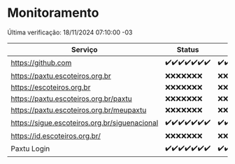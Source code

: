 # Monitoramento

Última verificação: 18/11/2024 07:10:00 -03

|Serviço|Status|Últimas 24h|
|---|---|---|
|https://github.com|<span title="2024-11-11: OK=23">✔️</span><span title="2024-11-12: OK=23">✔️</span><span title="2024-11-13: OK=23">✔️</span><span title="2024-11-14: OK=23">✔️</span><span title="2024-11-15: OK=23">✔️</span><span title="2024-11-16: OK=23">✔️</span><span title="2024-11-17: OK=10">✔️</span>|<span title="17/11/2024 08:06:00 -03 : 200">✔️</span><span title="17/11/2024 09:14:00 -03 : 200">✔️</span><span title="17/11/2024 10:14:00 -03 : 200">✔️</span><span title="17/11/2024 11:06:00 -03 : 200">✔️</span><span title="17/11/2024 12:07:00 -03 : 200">✔️</span><span title="17/11/2024 13:08:00 -03 : 200">✔️</span><span title="17/11/2024 14:06:00 -03 : 200">✔️</span><span title="17/11/2024 15:10:00 -03 : 200">✔️</span><span title="17/11/2024 16:05:00 -03 : 200">✔️</span><span title="17/11/2024 17:08:00 -03 : 200">✔️</span><span title="17/11/2024 18:07:00 -03 : 200">✔️</span><span title="17/11/2024 19:07:00 -03 : 200">✔️</span><span title="17/11/2024 20:08:00 -03 : 200">✔️</span><span title="17/11/2024 21:44:00 -03 : 200">✔️</span><span title="17/11/2024 23:19:00 -03 : 200">✔️</span><span title="18/11/2024 00:24:00 -03 : 200">✔️</span><span title="18/11/2024 01:11:00 -03 : 200">✔️</span><span title="18/11/2024 02:09:00 -03 : 200">✔️</span><span title="18/11/2024 03:13:00 -03 : 200">✔️</span><span title="18/11/2024 04:09:00 -03 : 200">✔️</span><span title="18/11/2024 05:12:00 -03 : 200">✔️</span><span title="18/11/2024 06:10:00 -03 : 200">✔️</span><span title="18/11/2024 07:10:00 -03 : 200">✔️</span>|
|https://paxtu.escoteiros.org.br|<span title="2024-11-11: Falhas=23">❌</span><span title="2024-11-12: Falhas=23">❌</span><span title="2024-11-13: Falhas=23">❌</span><span title="2024-11-14: Falhas=23">❌</span><span title="2024-11-15: Falhas=23">❌</span><span title="2024-11-16: Falhas=23">❌</span><span title="2024-11-17: Falhas=10">❌</span>|<span title="17/11/2024 08:06:00 -03 : 403">❌</span><span title="17/11/2024 09:14:00 -03 : 403">❌</span><span title="17/11/2024 10:14:00 -03 : 403">❌</span><span title="17/11/2024 11:06:00 -03 : 403">❌</span><span title="17/11/2024 12:07:00 -03 : 403">❌</span><span title="17/11/2024 13:08:00 -03 : 403">❌</span><span title="17/11/2024 14:06:00 -03 : 403">❌</span><span title="17/11/2024 15:10:00 -03 : 403">❌</span><span title="17/11/2024 16:05:00 -03 : 403">❌</span><span title="17/11/2024 17:08:00 -03 : 403">❌</span><span title="17/11/2024 18:07:00 -03 : 403">❌</span><span title="17/11/2024 19:07:00 -03 : 403">❌</span><span title="17/11/2024 20:08:00 -03 : 403">❌</span><span title="17/11/2024 21:44:00 -03 : 403">❌</span><span title="17/11/2024 23:19:00 -03 : 403">❌</span><span title="18/11/2024 00:24:00 -03 : 403">❌</span><span title="18/11/2024 01:11:00 -03 : 403">❌</span><span title="18/11/2024 02:09:00 -03 : 403">❌</span><span title="18/11/2024 03:13:00 -03 : 403">❌</span><span title="18/11/2024 04:09:00 -03 : 403">❌</span><span title="18/11/2024 05:12:00 -03 : 403">❌</span><span title="18/11/2024 06:10:00 -03 : 403">❌</span><span title="18/11/2024 07:10:00 -03 : 403">❌</span>|
|https://escoteiros.org.br|<span title="2024-11-11: Falhas=23">❌</span><span title="2024-11-12: Falhas=23">❌</span><span title="2024-11-13: Falhas=23">❌</span><span title="2024-11-14: Falhas=23">❌</span><span title="2024-11-15: Falhas=23">❌</span><span title="2024-11-16: Falhas=23">❌</span><span title="2024-11-17: Falhas=10">❌</span>|<span title="17/11/2024 08:06:00 -03 : 403">❌</span><span title="17/11/2024 09:14:00 -03 : 403">❌</span><span title="17/11/2024 10:14:00 -03 : 403">❌</span><span title="17/11/2024 11:06:00 -03 : 403">❌</span><span title="17/11/2024 12:07:00 -03 : 403">❌</span><span title="17/11/2024 13:08:00 -03 : 403">❌</span><span title="17/11/2024 14:06:00 -03 : 403">❌</span><span title="17/11/2024 15:10:00 -03 : 403">❌</span><span title="17/11/2024 16:05:00 -03 : 403">❌</span><span title="17/11/2024 17:08:00 -03 : 403">❌</span><span title="17/11/2024 18:07:00 -03 : 403">❌</span><span title="17/11/2024 19:07:00 -03 : 403">❌</span><span title="17/11/2024 20:08:00 -03 : 403">❌</span><span title="17/11/2024 21:44:00 -03 : 403">❌</span><span title="17/11/2024 23:19:00 -03 : 403">❌</span><span title="18/11/2024 00:24:00 -03 : 403">❌</span><span title="18/11/2024 01:11:00 -03 : 403">❌</span><span title="18/11/2024 02:09:00 -03 : 403">❌</span><span title="18/11/2024 03:13:00 -03 : 403">❌</span><span title="18/11/2024 04:09:00 -03 : 403">❌</span><span title="18/11/2024 05:12:00 -03 : 403">❌</span><span title="18/11/2024 06:10:00 -03 : 403">❌</span><span title="18/11/2024 07:10:00 -03 : 403">❌</span>|
|https://paxtu.escoteiros.org.br/paxtu|<span title="2024-11-11: Falhas=23">❌</span><span title="2024-11-12: Falhas=23">❌</span><span title="2024-11-13: Falhas=23">❌</span><span title="2024-11-14: Falhas=23">❌</span><span title="2024-11-15: Falhas=23">❌</span><span title="2024-11-16: Falhas=23">❌</span><span title="2024-11-17: Falhas=10">❌</span>|<span title="17/11/2024 08:06:00 -03 : 403">❌</span><span title="17/11/2024 09:14:00 -03 : 403">❌</span><span title="17/11/2024 10:14:00 -03 : 403">❌</span><span title="17/11/2024 11:06:00 -03 : 403">❌</span><span title="17/11/2024 12:07:00 -03 : 403">❌</span><span title="17/11/2024 13:08:00 -03 : 403">❌</span><span title="17/11/2024 14:06:00 -03 : 403">❌</span><span title="17/11/2024 15:10:00 -03 : 403">❌</span><span title="17/11/2024 16:05:00 -03 : 403">❌</span><span title="17/11/2024 17:08:00 -03 : 403">❌</span><span title="17/11/2024 18:07:00 -03 : 403">❌</span><span title="17/11/2024 19:07:00 -03 : 403">❌</span><span title="17/11/2024 20:08:00 -03 : 403">❌</span><span title="17/11/2024 21:44:00 -03 : 403">❌</span><span title="17/11/2024 23:19:00 -03 : 403">❌</span><span title="18/11/2024 00:24:00 -03 : 403">❌</span><span title="18/11/2024 01:11:00 -03 : 403">❌</span><span title="18/11/2024 02:09:00 -03 : 403">❌</span><span title="18/11/2024 03:13:00 -03 : 403">❌</span><span title="18/11/2024 04:09:00 -03 : 403">❌</span><span title="18/11/2024 05:12:00 -03 : 403">❌</span><span title="18/11/2024 06:10:00 -03 : 403">❌</span><span title="18/11/2024 07:10:00 -03 : 403">❌</span>|
|https://paxtu.escoteiros.org.br/meupaxtu|<span title="2024-11-11: Falhas=23">❌</span><span title="2024-11-12: Falhas=23">❌</span><span title="2024-11-13: Falhas=23">❌</span><span title="2024-11-14: Falhas=23">❌</span><span title="2024-11-15: Falhas=23">❌</span><span title="2024-11-16: Falhas=23">❌</span><span title="2024-11-17: Falhas=10">❌</span>|<span title="17/11/2024 08:06:00 -03 : 403">❌</span><span title="17/11/2024 09:14:00 -03 : 403">❌</span><span title="17/11/2024 10:14:00 -03 : 403">❌</span><span title="17/11/2024 11:06:00 -03 : 403">❌</span><span title="17/11/2024 12:07:00 -03 : 403">❌</span><span title="17/11/2024 13:08:00 -03 : 403">❌</span><span title="17/11/2024 14:06:00 -03 : 403">❌</span><span title="17/11/2024 15:10:00 -03 : 403">❌</span><span title="17/11/2024 16:05:00 -03 : 403">❌</span><span title="17/11/2024 17:08:00 -03 : 403">❌</span><span title="17/11/2024 18:07:00 -03 : 403">❌</span><span title="17/11/2024 19:07:00 -03 : 403">❌</span><span title="17/11/2024 20:08:00 -03 : 403">❌</span><span title="17/11/2024 21:44:00 -03 : 403">❌</span><span title="17/11/2024 23:19:00 -03 : 403">❌</span><span title="18/11/2024 00:24:00 -03 : 403">❌</span><span title="18/11/2024 01:11:00 -03 : 403">❌</span><span title="18/11/2024 02:09:00 -03 : 403">❌</span><span title="18/11/2024 03:13:00 -03 : 403">❌</span><span title="18/11/2024 04:09:00 -03 : 403">❌</span><span title="18/11/2024 05:12:00 -03 : 403">❌</span><span title="18/11/2024 06:10:00 -03 : 403">❌</span><span title="18/11/2024 07:10:00 -03 : 403">❌</span>|
|https://sigue.escoteiros.org.br/siguenacional|<span title="2024-11-11: OK=23">✔️</span><span title="2024-11-12: OK=23">✔️</span><span title="2024-11-13: OK=23">✔️</span><span title="2024-11-14: OK=23">✔️</span><span title="2024-11-15: OK=23">✔️</span><span title="2024-11-16: OK=23">✔️</span><span title="2024-11-17: OK=10">✔️</span>|<span title="17/11/2024 08:06:00 -03 : 200">✔️</span><span title="17/11/2024 09:14:00 -03 : 200">✔️</span><span title="17/11/2024 10:14:00 -03 : 200">✔️</span><span title="17/11/2024 11:06:00 -03 : 200">✔️</span><span title="17/11/2024 12:07:00 -03 : 200">✔️</span><span title="17/11/2024 13:08:00 -03 : 200">✔️</span><span title="17/11/2024 14:06:00 -03 : 200">✔️</span><span title="17/11/2024 15:10:00 -03 : 200">✔️</span><span title="17/11/2024 16:05:00 -03 : 200">✔️</span><span title="17/11/2024 17:08:00 -03 : 200">✔️</span><span title="17/11/2024 18:07:00 -03 : 200">✔️</span><span title="17/11/2024 19:07:00 -03 : 200">✔️</span><span title="17/11/2024 20:08:00 -03 : 200">✔️</span><span title="17/11/2024 21:44:00 -03 : 200">✔️</span><span title="17/11/2024 23:19:00 -03 : 200">✔️</span><span title="18/11/2024 00:24:00 -03 : 200">✔️</span><span title="18/11/2024 01:11:00 -03 : 200">✔️</span><span title="18/11/2024 02:09:00 -03 : 200">✔️</span><span title="18/11/2024 03:13:00 -03 : 200">✔️</span><span title="18/11/2024 04:09:00 -03 : 200">✔️</span><span title="18/11/2024 05:12:00 -03 : 200">✔️</span><span title="18/11/2024 06:10:00 -03 : 200">✔️</span><span title="18/11/2024 07:10:00 -03 : 200">✔️</span>|
|https://id.escoteiros.org.br/|<span title="2024-11-11: Falhas=23">❌</span><span title="2024-11-12: Falhas=23">❌</span><span title="2024-11-13: Falhas=23">❌</span><span title="2024-11-14: Falhas=23">❌</span><span title="2024-11-15: Falhas=23">❌</span><span title="2024-11-16: Falhas=23">❌</span><span title="2024-11-17: Falhas=10">❌</span>|<span title="17/11/2024 08:06:00 -03 : 403">❌</span><span title="17/11/2024 09:14:00 -03 : 403">❌</span><span title="17/11/2024 10:14:00 -03 : 403">❌</span><span title="17/11/2024 11:06:00 -03 : 403">❌</span><span title="17/11/2024 12:07:00 -03 : 403">❌</span><span title="17/11/2024 13:08:00 -03 : 403">❌</span><span title="17/11/2024 14:06:00 -03 : 403">❌</span><span title="17/11/2024 15:10:00 -03 : 403">❌</span><span title="17/11/2024 16:05:00 -03 : 403">❌</span><span title="17/11/2024 17:08:00 -03 : 403">❌</span><span title="17/11/2024 18:07:00 -03 : 403">❌</span><span title="17/11/2024 19:07:00 -03 : 403">❌</span><span title="17/11/2024 20:08:00 -03 : 403">❌</span><span title="17/11/2024 21:44:00 -03 : 403">❌</span><span title="17/11/2024 23:19:00 -03 : 403">❌</span><span title="18/11/2024 00:24:00 -03 : 403">❌</span><span title="18/11/2024 01:11:00 -03 : 403">❌</span><span title="18/11/2024 02:09:00 -03 : 403">❌</span><span title="18/11/2024 03:13:00 -03 : 403">❌</span><span title="18/11/2024 04:09:00 -03 : 403">❌</span><span title="18/11/2024 05:12:00 -03 : 403">❌</span><span title="18/11/2024 06:10:00 -03 : 403">❌</span><span title="18/11/2024 07:10:00 -03 : 403">❌</span>|
|Paxtu Login|<span title="2024-11-11: OK=23">✔️</span><span title="2024-11-12: OK=23">✔️</span><span title="2024-11-13: OK=23">✔️</span><span title="2024-11-14: OK=23">✔️</span><span title="2024-11-15: OK=23">✔️</span><span title="2024-11-16: OK=23">✔️</span><span title="2024-11-17: OK=10">✔️</span>|<span title="17/11/2024 08:06:00 -03 : 200">✔️</span><span title="17/11/2024 09:14:00 -03 : 200">✔️</span><span title="17/11/2024 10:14:00 -03 : 200">✔️</span><span title="17/11/2024 11:06:00 -03 : 200">✔️</span><span title="17/11/2024 12:07:00 -03 : 200">✔️</span><span title="17/11/2024 13:08:00 -03 : 200">✔️</span><span title="17/11/2024 14:06:00 -03 : 200">✔️</span><span title="17/11/2024 15:10:00 -03 : 200">✔️</span><span title="17/11/2024 16:05:00 -03 : 200">✔️</span><span title="17/11/2024 17:08:00 -03 : 200">✔️</span><span title="17/11/2024 18:07:00 -03 : 200">✔️</span><span title="17/11/2024 19:07:00 -03 : 200">✔️</span><span title="17/11/2024 20:08:00 -03 : 200">✔️</span><span title="17/11/2024 21:44:00 -03 : 200">✔️</span><span title="17/11/2024 23:19:00 -03 : 200">✔️</span><span title="18/11/2024 00:24:00 -03 : 200">✔️</span><span title="18/11/2024 01:11:00 -03 : 200">✔️</span><span title="18/11/2024 02:09:00 -03 : 200">✔️</span><span title="18/11/2024 03:13:00 -03 : 200">✔️</span><span title="18/11/2024 04:09:00 -03 : 200">✔️</span><span title="18/11/2024 05:12:00 -03 : 200">✔️</span><span title="18/11/2024 06:10:00 -03 : 200">✔️</span><span title="18/11/2024 07:10:00 -03 : 200">✔️</span>|
